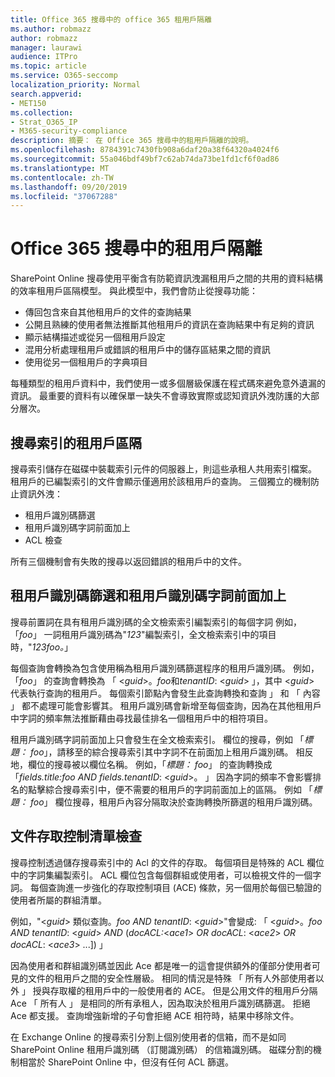 ```yaml
---
title: Office 365 搜尋中的 office 365 租用戶隔離
ms.author: robmazz
author: robmazz
manager: laurawi
audience: ITPro
ms.topic: article
ms.service: O365-seccomp
localization_priority: Normal
search.appverid:
- MET150
ms.collection:
- Strat_O365_IP
- M365-security-compliance
description: 摘要： 在 Office 365 搜尋中的租用戶隔離的說明。
ms.openlocfilehash: 8784391c7430fb908a6daf20a38f64320a4024f6
ms.sourcegitcommit: 55a046bdf49bf7c62ab74da73be1fd1cf6f0ad86
ms.translationtype: MT
ms.contentlocale: zh-TW
ms.lasthandoff: 09/20/2019
ms.locfileid: "37067288"
---
```

# <a name="tenant-isolation-in-office-365-search"></a>Office 365 搜尋中的租用戶隔離
SharePoint Online 搜尋使用平衡含有防範資訊洩漏租用戶之間的共用的資料結構的效率租用戶區隔模型。 與此模型中，我們會防止從搜尋功能：
- 傳回包含來自其他租用戶的文件的查詢結果
- 公開且熟練的使用者無法推斷其他租用戶的資訊在查詢結果中有足夠的資訊
- 顯示結構描述或從另一個租用戶設定
- 混用分析處理租用戶或錯誤的租用戶中的儲存區結果之間的資訊
- 使用從另一個租用戶的字典項目

每種類型的租用戶資料中，我們使用一或多個層級保護在程式碼來避免意外遺漏的資訊。 最重要的資料有以確保單一缺失不會導致實際或認知資訊外洩防護的大部分層次。

## <a name="tenant-separation-for-the-search-index"></a>搜尋索引的租用戶區隔
搜尋索引儲存在磁碟中裝載索引元件的伺服器上，則這些承租人共用索引檔案。 租用戶的已編製索引的文件會顯示僅適用於該租用戶的查詢。 三個獨立的機制防止資訊外洩：
- 租用戶識別碼篩選
- 租用戶識別碼字詞前面加上
- ACL 檢查

所有三個機制會有失敗的搜尋以返回錯誤的租用戶中的文件。

## <a name="tenant-id-filtering-and-tenant-id-term-prefixing"></a>租用戶識別碼篩選和租用戶識別碼字詞前面加上
搜尋前置詞在具有租用戶識別碼的全文檢索索引編製索引的每個字詞 例如，「*foo*」 一詞租用戶識別碼為"*123*"編製索引，全文檢索索引中的項目時，"*123foo。*」

每個查詢會轉換為包含使用稱為租用戶識別碼篩選程序的租用戶識別碼。 例如，「*foo*」 的查詢會轉換為 「 <*guid*>。*foo*和*tenantID*: <*guid*> 」，其中 <*guid*> 代表執行查詢的租用戶。 每個索引節點內會發生此查詢轉換和查詢 」 和 「 內容 」 都不處理可能會影響其。 租用戶識別碼會新增至每個查詢，因為在其他租用戶中字詞的頻率無法推斷藉由尋找最佳排名一個租用戶中的相符項目。

租用戶識別碼字詞前面加上只會發生在全文檢索索引。 欄位的搜尋，例如 「*標題： foo*」，請移至的綜合搜尋索引其中字詞不在前面加上租用戶識別碼。 相反地，欄位的搜尋被以欄位名稱。 例如，「*標題： foo*」 的查詢轉換成 「*fields.title:foo AND fields.tenantID*: <*guid*>。 」 因為字詞的頻率不會影響排名的點擊綜合搜尋索引中，便不需要的租用戶的字詞前面加上的區隔。 例如 「*標題： foo*」 欄位搜尋，租用戶內容分隔取決於查詢轉換所篩選的租用戶識別碼。

## <a name="document-access-control-list-checks"></a>文件存取控制清單檢查
搜尋控制透過儲存搜尋索引中的 Acl 的文件的存取。 每個項目是特殊的 ACL 欄位中的字詞集編製索引。 ACL 欄位包含每個群組或使用者，可以檢視文件的一個字詞。 每個查詢進一步強化的存取控制項目 (ACE) 條款，另一個用於每個已驗證的使用者所屬的群組清單。

例如，"<*guid*> 類似查詢。*foo AND tenantID*: <*guid*>"會變成: 「 <*guid*>。*foo AND tenantID*: <*guid*> *AND* (*docACL:*<*ace1*> *OR docACL*: <*ace2*> *OR docACL*: <*ace3*> ...]) 」

因為使用者和群組識別碼並因此 Ace 都是唯一的這會提供額外的僅部分使用者可見的文件的租用戶之間的安全性層級。 相同的情況是特殊 「 所有人外部使用者以外 」 授與存取權的租用戶中的一般使用者的 ACE。 但是公用文件的租用戶分隔 Ace 「 所有人 」 是相同的所有承租人，因為取決於租用戶識別碼篩選。 拒絕 Ace 都支援。 查詢增強新增的子句會拒絕 ACE 相符時，結果中移除文件。

在 Exchange Online 的搜尋索引分割上個別使用者的信箱，而不是如同 SharePoint Online 租用戶識別碼 （訂閱識別碼） 的信箱識別碼。 磁碟分割的機制相當於 SharePoint Online 中，但沒有任何 ACL 篩選。
